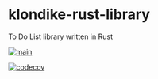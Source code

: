 # klondike-rust-library
To Do List library written in Rust

[![main](https://github.com/intrepion/klondike-rust-library/actions/workflows/main.yml/badge.svg?branch=main)](https://github.com/intrepion/klondike-rust-library/actions/workflows/main.yml)

[![codecov](https://codecov.io/gh/intrepion/klondike-rust-library/branch/main/graph/badge.svg?token=KBXGBVILGI)](https://codecov.io/gh/intrepion/klondike-rust-library)
